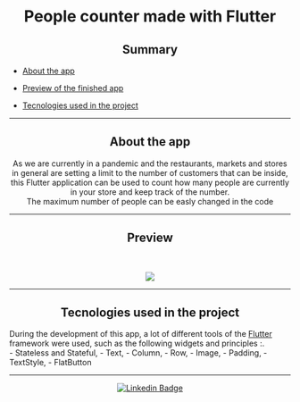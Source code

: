 
   <h1 align="center">People counter made with Flutter</h1>

   <h2 align="center">Summary</h2>

   <p>
   
- [About the app ](#about-the-app-)

- [Preview of the finished app](#preview-)

- [Tecnologies used in the project](#---tecnologies-used-in-the-project----)

---

   <h2 align="center">About the app </h2>
   
   <p align="center">
      As we are currently in a pandemic and the restaurants, markets and stores in general are setting a limit to the number of customers that can be inside, this Flutter application can be used to count how many people are currently in your store and keep track of the number. <br>
      The maximum number of people can be easly changed in the code

   </p>

---

   <h2 align="center">Preview </h2><br>

   <p align="center">
   <img src="assets/images/Demo/counterdemo.gif">
   </p>

---

   <h2 align="center">
   Tecnologies used in the project
   </h2>

   During the development of this app, a lot of different tools of the [Flutter](https://flutter.dev/) framework were used, such as the following widgets and principles :.<br>
    - Stateless and Stateful,
    - Text,
    - Column,
    - Row,
    - Image,
    - Padding,
    - TextStyle,
    - FlatButton

---

<div align="center">

   [![Linkedin Badge](https://img.shields.io/badge/-Luan%20Silva-292929?style=flat-square&logo=Linkedin&logoColor=white&link=https://www.linkedin.com/in/luan-silva-99b872213/)](https://www.linkedin.com/in/luan-silva-99b872213/)
  
</div>
